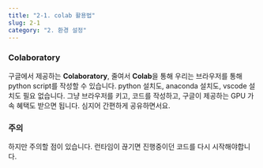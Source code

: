 ```yaml
---
title: "2-1. colab 활용법"
slug: 2-1
category: "2. 환경 설정"
---
```



### Colaboratory
구글에서 제공하는 **Colaboratory**, 줄여서 **Colab**을 통해 우리는 브라우저를 통해 python script를 작성할 수 있습니다. python 설치도, anaconda 설치도, vscode 설치도 필요 없습니다. 그냥 브라우저를 키고, 코드를 작성하고, 구글이 제공하는 GPU 가속 혜택도 받으면 됩니다. 심지어 간편하게 공유하면서요.

### 주의
하지만 주의할 점이 있습니다. 런타임이 끊기면 진행중이던 코드를 다시 시작해야합니다.

